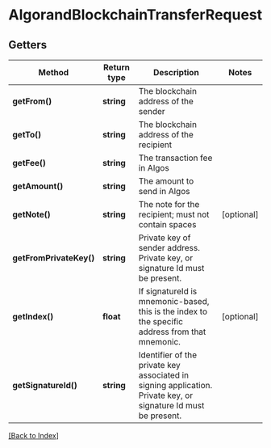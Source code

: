 # AlgorandBlockchainTransferRequest

## Getters

Method | Return type | Description | Notes
------------ | ------------- | ------------- | -------------
**getFrom()** | **string** | The blockchain address of the sender |
**getTo()** | **string** | The blockchain address of the recipient |
**getFee()** | **string** | The transaction fee in Algos |
**getAmount()** | **string** | The amount to send in Algos |
**getNote()** | **string** | The note for the recipient; must not contain spaces | [optional]
**getFromPrivateKey()** | **string** | Private key of sender address. Private key, or signature Id must be present. |
**getIndex()** | **float** | If signatureId is mnemonic-based, this is the index to the specific address from that mnemonic. | [optional]
**getSignatureId()** | **string** | Identifier of the private key associated in signing application. Private key, or signature Id must be present. |

[[Back to Index]](../index.md)
